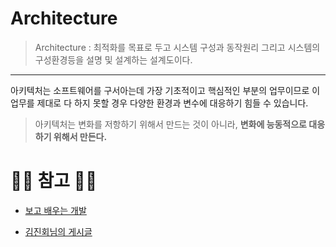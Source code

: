 # Architecture
> Architecture : 최적화를 목표로 두고 시스템 구성과 동작원리 그리고 시스템의 구성환경등을 설명 및 설계하는 설계도이다.

<hr>

아키텍처는 소프트웨어를 구서아는데 가장 기초적이고 핵심적인 부분의 업무이므로 이 업무를 제대로 다 하지 못할 경우 다양한 환경과 변수에 대응하기 힘들 수 있습니다.

> 아키텍처는 변화를 저항하기 위해서 만드는 것이 아니라, __변화에 능동적으로 대응하기 위해서 만든다.__

# 🙆‍♂️ 참고 🙇‍♂️

- [보고 배우는 개발](https://tuhbm.github.io/2019/04/24/architecture/)

- [김진회님의 게시글](https://brunch.co.kr/@taehyo/7)